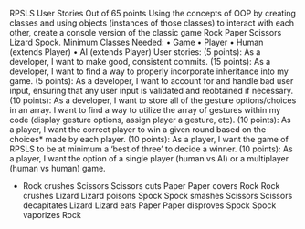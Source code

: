 RPSLS User Stories
Out of 65 points
Using the concepts of OOP by creating classes and using objects (instances of those classes) to interact
with each other, create a console version of the classic game Rock Paper Scissors Lizard Spock.
Minimum Classes Needed:
• Game
• Player
• Human (extends Player)
• AI (extends Player)
User stories:
(5 points): As a developer, I want to make good, consistent commits.
(15 points): As a developer, I want to find a way to properly incorporate inheritance into my game.
(5 points): As a developer, I want to account for and handle bad user input, ensuring that any user input
is validated and reobtained if necessary.
(10 points): As a developer, I want to store all of the gesture options/choices in an array. I want to find a
way to utilize the array of gestures within my code (display gesture options, assign player a
gesture, etc).
(10 points): As a player, I want the correct player to win a given round based on the choices* made by
each player.
(10 points): As a player, I want the game of RPSLS to be at minimum a ‘best of three’ to decide a
winner.
(10 points): As a player, I want the option of a single player (human vs AI) or a multiplayer (human vs
human) game.
* Rock crushes Scissors
Scissors cuts Paper
Paper covers Rock
Rock crushes Lizard
Lizard poisons Spock
Spock smashes Scissors
Scissors decapitates Lizard
Lizard eats Paper
Paper disproves Spock
Spock vaporizes Rock
